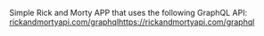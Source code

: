 Simple Rick and Morty APP that uses the following GraphQL API: [rickandmortyapi.com/graphql](https://rickandmortyapi.com/graphql)https://rickandmortyapi.com/graphql
